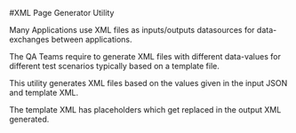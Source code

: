 #XML Page Generator Utility


Many Applications use XML files as inputs/outputs datasources for data-exchanges between applications.

The QA Teams require to generate XML files with different data-values for different test scenarios typically based on a template file.

This utility generates XML files based on the values given in the input JSON and template XML.

The template XML has placeholders which get replaced in the output XML generated.

